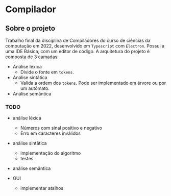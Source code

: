 # Compilador

## Sobre o projeto

Trabalho final da disciplina de Compiladores do curso de ciências da computação em 2022, desenvolvido em `Typescript` com `Electron`.
Possui a uma IDE Básica, com um editor de código.
A arquitetura do projeto é composta de 3 camadas:

-   Análise léxica
    -   Divide o fonte em `tokens`.
-   Análise sintâtica
    -   Valida a ordem dos `tokens`. Pode ser implementado em árvore ou por um autômato.
-   Análise semântica

### TODO

-   análise léxica
    -   Números com sinal positivo e negativo
    -   Erro em caracteres inválidos
-   análise sintâtica
    -   implementação do algoritmo
    -   testes
-   análise semântica

-   GUI
    -   implementar atalhos
